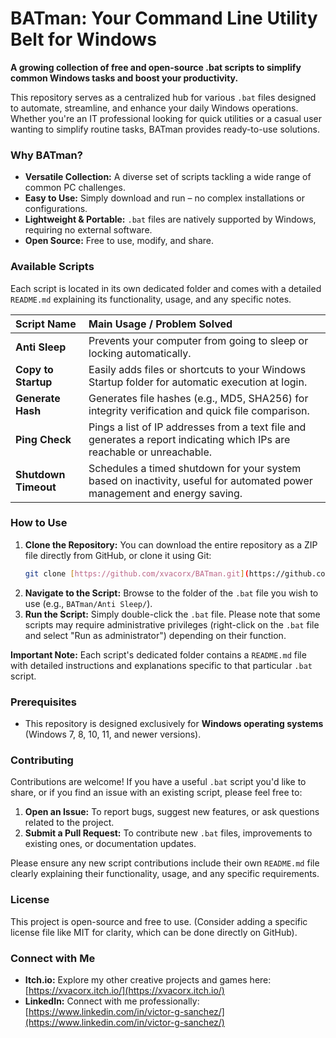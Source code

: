 # BATman: Your Command Line Utility Belt for Windows

**A growing collection of free and open-source .bat scripts to simplify common Windows tasks and boost your productivity.**

This repository serves as a centralized hub for various `.bat` files designed to automate, streamline, and enhance your daily Windows operations. Whether you're an IT professional looking for quick utilities or a casual user wanting to simplify routine tasks, BATman provides ready-to-use solutions.

### Why BATman?

* **Versatile Collection:** A diverse set of scripts tackling a wide range of common PC challenges.
* **Easy to Use:** Simply download and run – no complex installations or configurations.
* **Lightweight & Portable:** `.bat` files are natively supported by Windows, requiring no external software.
* **Open Source:** Free to use, modify, and share.

### Available Scripts

Each script is located in its own dedicated folder and comes with a detailed `README.md` explaining its functionality, usage, and any specific notes.

| Script Name       | Main Usage / Problem Solved                               |
| :---------------- | :-------------------------------------------------------- |
| **Anti Sleep** | Prevents your computer from going to sleep or locking automatically. | [Download](https://minhaskamal.github.io/DownGit/#/home?url=https://github.com/xvacorx/BATman/tree/main/Anti%20Sleep)
| **Copy to Startup** | Easily adds files or shortcuts to your Windows Startup folder for automatic execution at login. | [Download](https://minhaskamal.github.io/DownGit/#/home?url=https://github.com/xvacorx/BATman/tree/main/Copy%20to%20Startup)
| **Generate Hash** | Generates file hashes (e.g., MD5, SHA256) for integrity verification and quick file comparison. | [Download](https://minhaskamal.github.io/DownGit/#/home?url=https://github.com/xvacorx/BATman/tree/main/Generate%20Hash)
| **Ping Check** | Pings a list of IP addresses from a text file and generates a report indicating which IPs are reachable or unreachable. | [Download](https://minhaskamal.github.io/DownGit/#/home?url=https://github.com/xvacorx/BATman/tree/main/Ping%20Check)
| **Shutdown Timeout** | Schedules a timed shutdown for your system based on inactivity, useful for automated power management and energy saving. | [Download](https://minhaskamal.github.io/DownGit/#/home?url=https://github.com/xvacorx/BATman/tree/main/Shutdown%20Timeout)

### How to Use

1.  **Clone the Repository:**
    You can download the entire repository as a ZIP file directly from GitHub, or clone it using Git:
    ```bash
    git clone [https://github.com/xvacorx/BATman.git](https://github.com/xvacorx/BATman.git)
    ```
2.  **Navigate to the Script:**
    Browse to the folder of the `.bat` file you wish to use (e.g., `BATman/Anti Sleep/`).
3.  **Run the Script:**
    Simply double-click the `.bat` file. Please note that some scripts may require administrative privileges (right-click on the `.bat` file and select "Run as administrator") depending on their function.

**Important Note:** Each script's dedicated folder contains a `README.md` file with detailed instructions and explanations specific to that particular `.bat` script.

### Prerequisites

* This repository is designed exclusively for **Windows operating systems** (Windows 7, 8, 10, 11, and newer versions).

### Contributing

Contributions are welcome! If you have a useful `.bat` script you'd like to share, or if you find an issue with an existing script, please feel free to:

1.  **Open an Issue:** To report bugs, suggest new features, or ask questions related to the project.
2.  **Submit a Pull Request:** To contribute new `.bat` files, improvements to existing ones, or documentation updates.

Please ensure any new script contributions include their own `README.md` file clearly explaining their functionality, usage, and any specific requirements.

### License

This project is open-source and free to use. (Consider adding a specific license file like MIT for clarity, which can be done directly on GitHub).

### Connect with Me

* **Itch.io:** Explore my other creative projects and games here: [https://xvacorx.itch.io/](https://xvacorx.itch.io/)
* **LinkedIn:** Connect with me professionally: [https://www.linkedin.com/in/victor-g-sanchez/](https://www.linkedin.com/in/victor-g-sanchez/)
